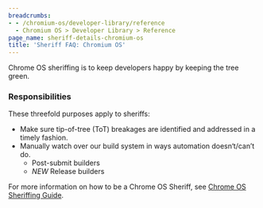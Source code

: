 ```yaml
---
breadcrumbs:
- - /chromium-os/developer-library/reference
  - Chromium OS > Developer Library > Reference
page_name: sheriff-details-chromium-os
title: 'Sheriff FAQ: Chromium OS'
---
```


Chrome OS sheriffing is to keep developers happy by keeping the tree green.

### Responsibilities

These threefold purposes apply to sheriffs:

*   Make sure tip-of-tree (ToT) breakages are identified and addressed
            in a timely fashion.
*   Manually watch over our build system in ways automation
            doesn‘t/can’t do.
    *   Post-submit builders
    *   *NEW* Release builders

For more information on how to be a Chrome OS Sheriff, see [Chrome OS Sheriffing
Guide](https://goto.google.com/cros-sheriff-ref).
